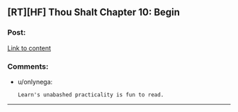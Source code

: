 ## [RT][HF] Thou Shalt Chapter 10: Begin

### Post:

[Link to content](https://thoushaltserial.wordpress.com/2019/04/30/chapter-10/)

### Comments:

- u/onlynega:
  ```
  Learn's unabashed practicality is fun to read.
  ```

---

